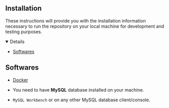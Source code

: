 ## Installation

These instructions will provide you with the installation information necessary to run the repository on your local machine for development and testing purposes.

<details open="open">
	<ul>
		<li><a href="#softwares">Softwares</a></li>
	</ul>
</details>

## Softwares

*	[Docker](https://docs.docker.com/)

*	You need to have **MySQL** database installed on your machine.

*   `MySQL Workbench` or on any other MySQL database client/console.  
